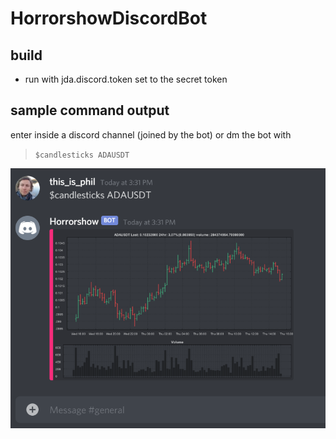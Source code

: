# HorrorshowDiscordBot

## build

 * run with jda.discord.token set to the secret token
 
## sample command output

enter inside a discord channel (joined by the bot) or dm the bot with

> `$candlesticks ADAUSDT`

![Image of $candlesticks ADAUSDT output](doc/img/candlesticks_sample.png)
